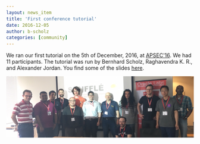 ```yaml
---
layout: news_item
title: 'First conference tutorial'
date: 2016-12-05
author: b-scholz
categories: [community]
---
```

We ran our first tutorial on the 5th of December, 2016, at [APSEC'16](http://www.apsec2016.org/tutorials). We had 11 participants. The tutorial was run by Bernhard Scholz, Raghavendra K. R., and Alexander Jordan. You find some of the slides [here](/pdf/SouffleLanguage.pdf).

![Apsec'16 Tutorial](/img/apsec16.jpg)

